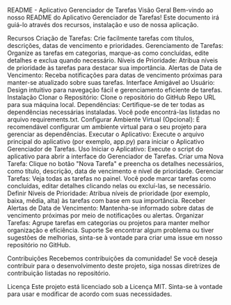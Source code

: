 README - Aplicativo Gerenciador de Tarefas
Visão Geral
Bem-vindo ao nosso README do Aplicativo Gerenciador de Tarefas! Este documento irá guiá-lo através dos recursos, instalação e uso de nossa aplicação.

Recursos
Criação de Tarefas: Crie facilmente tarefas com títulos, descrições, datas de vencimento e prioridades.
Gerenciamento de Tarefas: Organize as tarefas em categorias, marque-as como concluídas, edite detalhes e exclua quando necessário.
Níveis de Prioridade: Atribua níveis de prioridade às tarefas para destacar sua importância.
Alertas de Data de Vencimento: Receba notificações para datas de vencimento próximas para manter-se atualizado sobre suas tarefas.
Interface Amigável ao Usuário: Design intuitivo para navegação fácil e gerenciamento eficiente de tarefas.
Instalação
Clonar o Repositório: Clone o repositório do GitHub Repo URL para sua máquina local.
Dependências: Certifique-se de ter todas as dependências necessárias instaladas. Você pode encontrá-las listadas no arquivo requirements.txt.
Configurar Ambiente Virtual (Opcional): É recomendável configurar um ambiente virtual para o seu projeto para gerenciar as dependências.
Executar o Aplicativo: Execute o arquivo principal do aplicativo (por exemplo, app.py) para iniciar o Aplicativo Gerenciador de Tarefas.
Uso
Iniciar o Aplicativo: Execute o script do aplicativo para abrir a interface do Gerenciador de Tarefas.
Criar uma Nova Tarefa: Clique no botão "Nova Tarefa" e preencha os detalhes necessários, como título, descrição, data de vencimento e nível de prioridade.
Gerenciar Tarefas: Veja todas as tarefas no painel. Você pode marcar tarefas como concluídas, editar detalhes clicando nelas ou excluí-las, se necessário.
Definir Níveis de Prioridade: Atribua níveis de prioridade (por exemplo, baixa, média, alta) às tarefas com base em sua importância.
Receber Alertas de Data de Vencimento: Mantenha-se informado sobre datas de vencimento próximas por meio de notificações ou alertas.
Organizar Tarefas: Agrupe tarefas em categorias ou projetos para manter melhor organização e eficiência.
Suporte
Se encontrar algum problema ou tiver sugestões de melhorias, sinta-se à vontade para criar uma issue em nosso repositório no GitHub.

Contribuições
Recebemos contribuições da comunidade! Se você deseja contribuir para o desenvolvimento deste projeto, siga nossas diretrizes de contribuição listadas no repositório.

Licença
Este projeto está licenciado sob a Licença MIT. Sinta-se à vontade para usar e modificar de acordo com suas necessidades.